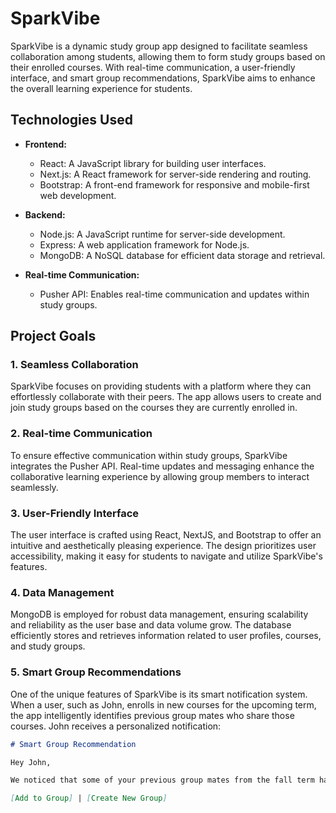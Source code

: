 # SparkVibe

SparkVibe is a dynamic study group app designed to facilitate seamless collaboration among students, allowing them to form study groups based on their enrolled courses. With real-time communication, a user-friendly interface, and smart group recommendations, SparkVibe aims to enhance the overall learning experience for students.

## Technologies Used

- **Frontend:**
  - React: A JavaScript library for building user interfaces.
  - Next.js: A React framework for server-side rendering and routing.
  - Bootstrap: A front-end framework for responsive and mobile-first web development.

- **Backend:**
  - Node.js: A JavaScript runtime for server-side development.
  - Express: A web application framework for Node.js.
  - MongoDB: A NoSQL database for efficient data storage and retrieval.

- **Real-time Communication:**
  - Pusher API: Enables real-time communication and updates within study groups.

## Project Goals

### 1. Seamless Collaboration

SparkVibe focuses on providing students with a platform where they can effortlessly collaborate with their peers. The app allows users to create and join study groups based on the courses they are currently enrolled in.

### 2. Real-time Communication

To ensure effective communication within study groups, SparkVibe integrates the Pusher API. Real-time updates and messaging enhance the collaborative learning experience by allowing group members to interact seamlessly.

### 3. User-Friendly Interface

The user interface is crafted using React, NextJS, and Bootstrap to offer an intuitive and aesthetically pleasing experience. The design prioritizes user accessibility, making it easy for students to navigate and utilize SparkVibe's features.

### 4. Data Management

MongoDB is employed for robust data management, ensuring scalability and reliability as the user base and data volume grow. The database efficiently stores and retrieves information related to user profiles, courses, and study groups.

### 5. Smart Group Recommendations

One of the unique features of SparkVibe is its smart notification system. When a user, such as John, enrolls in new courses for the upcoming term, the app intelligently identifies previous group mates who share those courses. John receives a personalized notification:

```markdown
# Smart Group Recommendation

Hey John,

We noticed that some of your previous group mates from the fall term have enrolled in the same courses as you for the winter term. Do you want to add them to a new group or form a group with them? Enhance your learning experience by collaborating with familiar faces!

[Add to Group] | [Create New Group]
